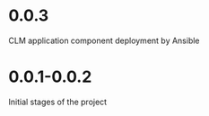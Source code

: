 # 0.0.3
CLM application component deployment by Ansible

# 0.0.1-0.0.2
Initial stages of the project
